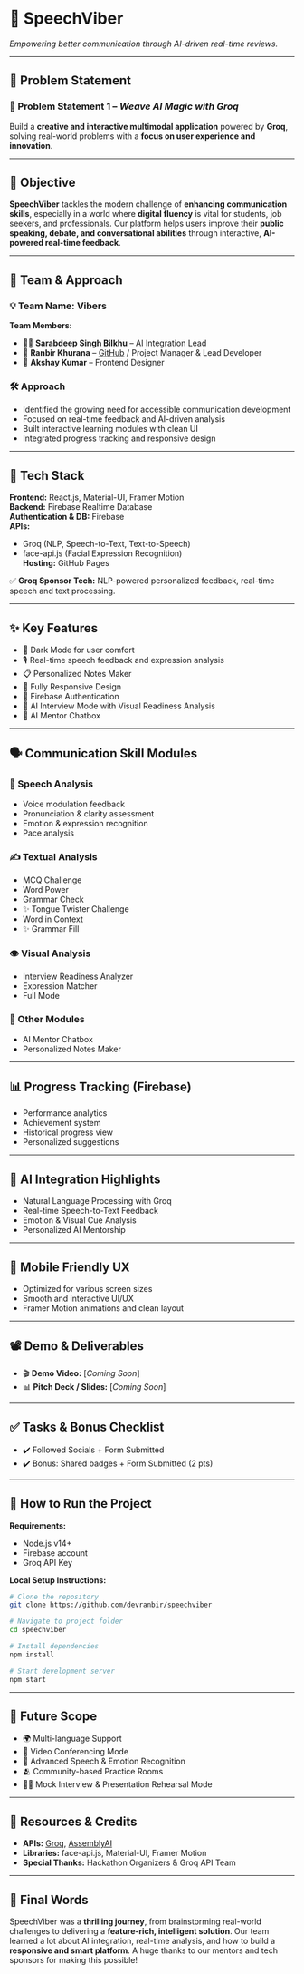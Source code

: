 # 🚀 SpeechViber  
*Empowering better communication through AI-driven real-time reviews.*

---

## 🧠 Problem Statement

### 🎯 Problem Statement 1 – *Weave AI Magic with Groq*  
Build a **creative and interactive multimodal application** powered by **Groq**, solving real-world problems with a **focus on user experience and innovation**.

---

## 🎯 Objective

**SpeechViber** tackles the modern challenge of **enhancing communication skills**, especially in a world where **digital fluency** is vital for students, job seekers, and professionals. Our platform helps users improve their **public speaking, debate, and conversational abilities** through interactive, **AI-powered real-time feedback**.

---

## 👥 Team & Approach

### 💡 Team Name: Vibers

**Team Members:**  
- 👨‍💻 **Sarabdeep Singh Bilkhu** – AI Integration Lead  
- 🧠 **Ranbir Khurana** – [GitHub](https://github.com/devranbir) / Project Manager & Lead Developer  
- 🎨 **Akshay Kumar** – Frontend Designer  

### 🛠️ Approach  
- Identified the growing need for accessible communication development  
- Focused on real-time feedback and AI-driven analysis  
- Built interactive learning modules with clean UI  
- Integrated progress tracking and responsive design  

---

## 🧰 Tech Stack

**Frontend:** React.js, Material-UI, Framer Motion  
**Backend:** Firebase Realtime Database  
**Authentication & DB:** Firebase  
**APIs:**  
- Groq (NLP, Speech-to-Text, Text-to-Speech)  
- face-api.js (Facial Expression Recognition)  
**Hosting:** GitHub Pages  

✅ **Groq Sponsor Tech:** NLP-powered personalized feedback, real-time speech and text processing.

---

## ✨ Key Features

- 🌙 Dark Mode for user comfort  
- 🎙️ Real-time speech feedback and expression analysis  
- 📋 Personalized Notes Maker  
- 📱 Fully Responsive Design  
- 🔐 Firebase Authentication  
- 🤖 AI Interview Mode with Visual Readiness Analysis  
- 💬 AI Mentor Chatbox  

---

## 🗣️ Communication Skill Modules

### 🎤 Speech Analysis  
- Voice modulation feedback  
- Pronunciation & clarity assessment  
- Emotion & expression recognition  
- Pace analysis  

### ✍️ Textual Analysis  
- MCQ Challenge  
- Word Power  
- Grammar Check  
- ✨ Tongue Twister Challenge  
- Word in Context  
- ✨ Grammar Fill  

### 👁️ Visual Analysis  
- Interview Readiness Analyzer  
- Expression Matcher  
- Full Mode  

### 🧠 Other Modules  
- AI Mentor Chatbox  
- Personalized Notes Maker  

---

## 📊 Progress Tracking (Firebase)

- Performance analytics  
- Achievement system  
- Historical progress view  
- Personalized suggestions  

---

## 🤖 AI Integration Highlights

- Natural Language Processing with Groq  
- Real-time Speech-to-Text Feedback  
- Emotion & Visual Cue Analysis  
- Personalized AI Mentorship  

---

## 📱 Mobile Friendly UX

- Optimized for various screen sizes  
- Smooth and interactive UI/UX  
- Framer Motion animations and clean layout  

---

## 📽️ Demo & Deliverables  

- 🎬 **Demo Video:** [*Coming Soon*]  
- 📊 **Pitch Deck / Slides:** [*Coming Soon*]  

---

## ✅ Tasks & Bonus Checklist

- ✔️ Followed Socials + Form Submitted  
- ✔️ Bonus: Shared badges + Form Submitted (2 pts)

---

## 🧪 How to Run the Project

**Requirements:**  
- Node.js v14+  
- Firebase account  
- Groq API Key  

**Local Setup Instructions:**

```bash
# Clone the repository
git clone https://github.com/devranbir/speechviber

# Navigate to project folder
cd speechviber

# Install dependencies
npm install

# Start development server
npm start
```

---

## 🚀 Future Scope

- 🌍 Multi-language Support  
- 🎥 Video Conferencing Mode  
- 🧠 Advanced Speech & Emotion Recognition  
- 🫂 Community-based Practice Rooms  
- 🧑‍🏫 Mock Interview & Presentation Rehearsal Mode  

---

## 📎 Resources & Credits

- **APIs:** [Groq](https://www.groq.com/), [AssemblyAI](https://www.assemblyai.com/)  
- **Libraries:** face-api.js, Material-UI, Framer Motion  
- **Special Thanks:** Hackathon Organizers & Groq API Team  

---

## 🏁 Final Words

SpeechViber was a **thrilling journey**, from brainstorming real-world challenges to delivering a **feature-rich, intelligent solution**. Our team learned a lot about AI integration, real-time analysis, and how to build a **responsive and smart platform**. A huge thanks to our mentors and tech sponsors for making this possible!


